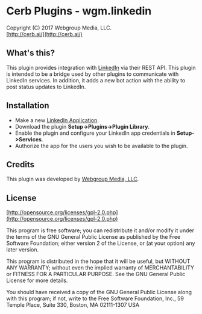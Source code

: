 Cerb Plugins - wgm.linkedin
===========================================
Copyright (C) 2017 Webgroup Media, LLC.  
[http://cerb.ai/](http://cerb.ai/)  

What's this?
------------
This plugin provides integration with [LinkedIn](http://www.linkedin.com/) via their REST API. This plugin is intended to be a bridge used by other plugins to communicate with LinkedIn services. In addition, it adds a new bot action with the ability to post status updates to LinkedIn.

Installation
------------
* Make a new [LinkedIn Application](https://www.linkedin.com/secure/developer).
* Download the plugin **Setup->Plugins->Plugin Library**.
* Enable the plugin and configure your LinkedIn app credentials in **Setup->Services**.
* Authorize the app for the users you wish to be available to the plugin.

Credits
-------
This plugin was developed by [Webgroup Media, LLC](http://cerb.ai/).

License
-------

[http://opensource.org/licenses/gpl-2.0.php](http://opensource.org/licenses/gpl-2.0.php)  

This program is free software; you can redistribute it and/or modify it under the terms of the GNU General Public License as published by the Free Software Foundation; either version 2 of the License, or (at your option) any later version.

This program is distributed in the hope that it will be useful, but WITHOUT ANY WARRANTY; without even the implied warranty of MERCHANTABILITY or FITNESS FOR A PARTICULAR PURPOSE. See the GNU General Public License for more details.

You should have received a copy of the GNU General Public License along with this program; if not, write to the Free Software Foundation, Inc., 59 Temple Place, Suite 330, Boston, MA 02111-1307 USA
